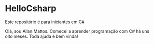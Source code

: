 # HelloCsharp
Este repositório é para iniciantes em C#

Olá, sou Allan Mattos. Comecei a aprender programação com C# há uns oito meses. Toda ajuda é bem vinda!
